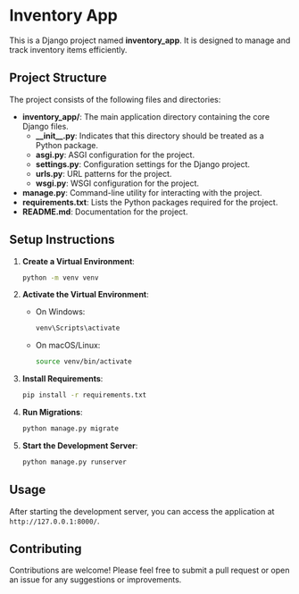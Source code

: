 # Inventory App

This is a Django project named **inventory_app**. It is designed to manage and track inventory items efficiently.

## Project Structure

The project consists of the following files and directories:

- **inventory_app/**: The main application directory containing the core Django files.
  - **\_\_init\_\_.py**: Indicates that this directory should be treated as a Python package.
  - **asgi.py**: ASGI configuration for the project.
  - **settings.py**: Configuration settings for the Django project.
  - **urls.py**: URL patterns for the project.
  - **wsgi.py**: WSGI configuration for the project.
- **manage.py**: Command-line utility for interacting with the project.
- **requirements.txt**: Lists the Python packages required for the project.
- **README.md**: Documentation for the project.

## Setup Instructions

1. **Create a Virtual Environment**:
   ```bash
   python -m venv venv
   ```

2. **Activate the Virtual Environment**:
   - On Windows:
     ```bash
     venv\Scripts\activate
     ```
   - On macOS/Linux:
     ```bash
     source venv/bin/activate
     ```

3. **Install Requirements**:
   ```bash
   pip install -r requirements.txt
   ```

4. **Run Migrations**:
   ```bash
   python manage.py migrate
   ```

5. **Start the Development Server**:
   ```bash
   python manage.py runserver
   ```

## Usage

After starting the development server, you can access the application at `http://127.0.0.1:8000/`.

## Contributing

Contributions are welcome! Please feel free to submit a pull request or open an issue for any suggestions or improvements.